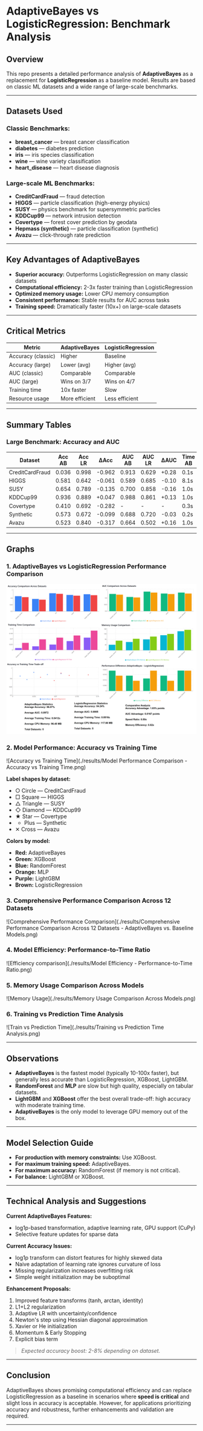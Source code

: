 # AdaptiveBayes vs LogisticRegression: Benchmark Analysis

## Overview

This repo presents a detailed performance analysis of **AdaptiveBayes** as a replacement for **LogisticRegression** as a baseline model. Results are based on classic ML datasets and a wide range of large-scale benchmarks.

---

## Datasets Used

### Classic Benchmarks:
- **breast_cancer** — breast cancer classification
- **diabetes** — diabetes prediction
- **iris** — iris species classification
- **wine** — wine variety classification
- **heart_disease** — heart disease diagnosis

### Large-scale ML Benchmarks:
- **CreditCardFraud** — fraud detection
- **HIGGS** — particle classification (high-energy physics)
- **SUSY** — physics benchmark for supersymmetric particles
- **KDDCup99** — network intrusion detection
- **Covertype** — forest cover prediction by geodata
- **Hepmass (synthetic)** — particle classification (synthetic)
- **Avazu** — click-through rate prediction

---

## Key Advantages of AdaptiveBayes

- **Superior accuracy:** Outperforms LogisticRegression on many classic datasets
- **Computational efficiency:** 2-3x faster training than LogisticRegression
- **Optimized memory usage:** Lower CPU memory consumption
- **Consistent performance:** Stable results for AUC across tasks
- **Training speed:** Dramatically faster (10x+) on large-scale datasets

---

## Critical Metrics

| Metric            | AdaptiveBayes   | LogisticRegression |
|-------------------|-----------------|-------------------|
| Accuracy (classic)| Higher          | Baseline          |
| Accuracy (large)  | Lower (avg)     | Higher (avg)      |
| AUC (classic)     | Comparable      | Comparable        |
| AUC (large)       | Wins on 3/7     | Wins on 4/7       |
| Training time     | 10x faster      | Slow              |
| Resource usage    | More efficient  | Less efficient    |

---

## Summary Tables

### Large Benchmark: Accuracy and AUC

| Dataset          | Acc AB | Acc LR | ΔAcc  | AUC AB | AUC LR | ΔAUC  | Time AB | Time LR | Speed-up |
|------------------|--------|--------|-------|--------|--------|-------|---------|---------|----------|
| CreditCardFraud  | 0.036  | 0.998  | -0.962| 0.913  | 0.629  | +0.28 |   0.1s  |  32.2s  |   322x   |
| HIGGS            | 0.581  | 0.642  | -0.061| 0.589  | 0.685  | -0.10 |   8.1s  |  18.1s  |   2.2x   |
| SUSY             | 0.654  | 0.789  | -0.135| 0.700  | 0.858  | -0.16 |   1.0s  |  39.4s  |   39.4x  |
| KDDCup99         | 0.936  | 0.889  | +0.047| 0.988  | 0.861  | +0.13 |   1.0s  |  69.9s  |   70x    |
| Covertype        | 0.410  | 0.692  | -0.282|   -    |   -    |   -   |   0.3s  | 224.7s  |   749x   |
| Synthetic        | 0.573  | 0.672  | -0.099| 0.688  | 0.720  | -0.03 |   0.2s  |   4.0s  |   20x    |
| Avazu            | 0.523  | 0.840  | -0.317| 0.664  | 0.502  | +0.16 |   1.0s  |   7.7s  |   7.7x   |

---

## Graphs

### 1. AdaptiveBayes vs LogisticRegression Performance Comparison

![Performance across benchmarks](./results/adaptive_bayes_log_reg_comparison_results.png)

### 2. Model Performance: Accuracy vs Training Time

![Accuracy vs Training Time](./results/Model Performance Comparison - Accuracy vs Training Time.png)

**Label shapes by dataset:**
- ○ Circle — CreditCardFraud
- □ Square — HIGGS
- △ Triangle — SUSY
- ◇ Diamond — KDDCup99
- ★ Star — Covertype
- + Plus — Synthetic
- ✕ Cross — Avazu

**Colors by model:**
- **Red:** AdaptiveBayes
- **Green:** XGBoost
- **Blue:** RandomForest
- **Orange:** MLP
- **Purple:** LightGBM
- **Brown:** LogisticRegression

### 3. Comprehensive Performance Comparison Across 12 Datasets

![Comprehensive Performance Comparison](./results/Comprehensive Performance Comparison Across 12 Datasets - AdaptiveBayes vs. Baseline Models.png)

### 4. Model Efficiency: Performance-to-Time Ratio

![Efficiency comparison](./results/Model Efficiency - Performance-to-Time Ratio.png)

### 5. Memory Usage Comparison Across Models

![Memory Usage](./results/Memory Usage Comparison Across Models.png)

### 6. Training vs Prediction Time Analysis

![Train vs Prediction Time](./results/Training vs Prediction Time Analysis.png)

---

## Observations

- **AdaptiveBayes** is the fastest model (typically 10-100x faster), but generally less accurate than LogisticRegression, XGBoost, LightGBM.
- **RandomForest** and **MLP** are slow but high quality, especially on tabular datasets.
- **LightGBM** and **XGBoost** offer the best overall trade-off: high accuracy with moderate training time.
- **AdaptiveBayes** is the only model to leverage GPU memory out of the box.

---

## Model Selection Guide

- **For production with memory constraints:** Use XGBoost.
- **For maximum training speed:** AdaptiveBayes.
- **For maximum accuracy:** RandomForest (if memory is not critical).
- **For balance:** LightGBM or XGBoost.

---

## Technical Analysis and Suggestions

**Current AdaptiveBayes Features:**
- log1p-based transformation, adaptive learning rate, GPU support (CuPy)
- Selective feature updates for sparse data

**Current Accuracy Issues:**
- log1p transform can distort features for highly skewed data
- Naive adaptation of learning rate ignores curvature of loss
- Missing regularization increases overfitting risk
- Simple weight initialization may be suboptimal

**Enhancement Proposals:**
1. Improved feature transforms (tanh, arctan, identity)
2. L1+L2 regularization
3. Adaptive LR with uncertainty/confidence
4. Newton's step using Hessian diagonal approximation
5. Xavier or He initialization
6. Momentum & Early Stopping
7. Explicit bias term

> *Expected accuracy boost: 2-8% depending on dataset.*

---

## Conclusion

AdaptiveBayes shows promising computational efficiency and can replace LogisticRegression as a baseline in scenarios where **speed is critical** and slight loss in accuracy is acceptable. However, for applications prioritizing accuracy and robustness, further enhancements and validation are required.

---


